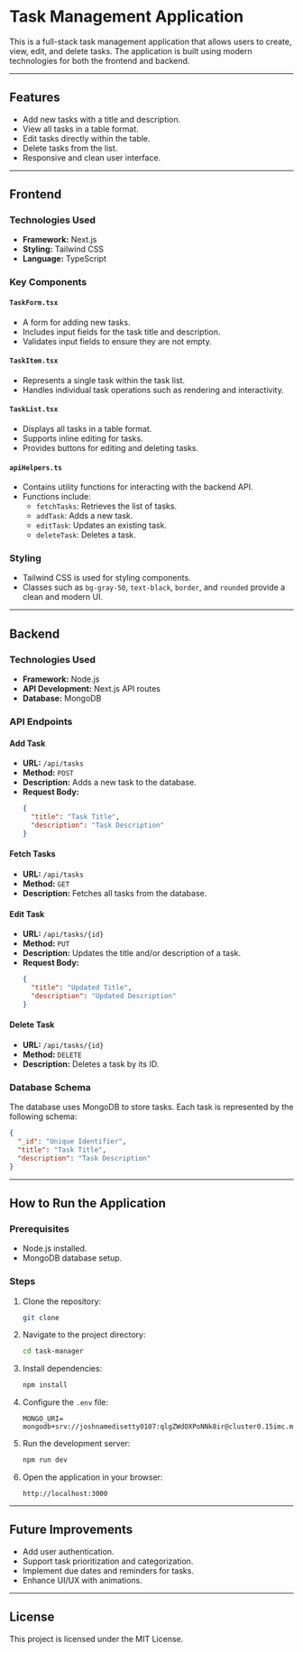 # Task Management Application

This is a full-stack task management application that allows users to create, view, edit, and delete tasks. The application is built using modern technologies for both the frontend and backend.

---

## Features

- Add new tasks with a title and description.
- View all tasks in a table format.
- Edit tasks directly within the table.
- Delete tasks from the list.
- Responsive and clean user interface.

---

## Frontend

### Technologies Used
- **Framework:** Next.js
- **Styling:** Tailwind CSS
- **Language:** TypeScript


### Key Components

#### `TaskForm.tsx`
- A form for adding new tasks.
- Includes input fields for the task title and description.
- Validates input fields to ensure they are not empty.

#### `TaskItem.tsx`
- Represents a single task within the task list.
- Handles individual task operations such as rendering and interactivity.

#### `TaskList.tsx`
- Displays all tasks in a table format.
- Supports inline editing for tasks.
- Provides buttons for editing and deleting tasks.

#### `apiHelpers.ts`
- Contains utility functions for interacting with the backend API.
- Functions include:
  - `fetchTasks`: Retrieves the list of tasks.
  - `addTask`: Adds a new task.
  - `editTask`: Updates an existing task.
  - `deleteTask`: Deletes a task.

### Styling
- Tailwind CSS is used for styling components.
- Classes such as `bg-gray-50`, `text-black`, `border`, and `rounded` provide a clean and modern UI.

---

## Backend

### Technologies Used
- **Framework:** Node.js
- **API Development:** Next.js API routes
- **Database:** MongoDB

### API Endpoints

#### Add Task
- **URL:** `/api/tasks`
- **Method:** `POST`
- **Description:** Adds a new task to the database.
- **Request Body:**
  ```json
  {
    "title": "Task Title",
    "description": "Task Description"
  }
  ```

#### Fetch Tasks
- **URL:** `/api/tasks`
- **Method:** `GET`
- **Description:** Fetches all tasks from the database.

#### Edit Task
- **URL:** `/api/tasks/{id}`
- **Method:** `PUT`
- **Description:** Updates the title and/or description of a task.
- **Request Body:**
  ```json
  {
    "title": "Updated Title",
    "description": "Updated Description"
  }
  ```

#### Delete Task
- **URL:** `/api/tasks/{id}`
- **Method:** `DELETE`
- **Description:** Deletes a task by its ID.

### Database Schema
The database uses MongoDB to store tasks. Each task is represented by the following schema:
```json
{
  "_id": "Unique Identifier",
  "title": "Task Title",
  "description": "Task Description"
}
```

---

## How to Run the Application

### Prerequisites
- Node.js installed.
- MongoDB database setup.

### Steps
1. Clone the repository:
   ```bash
   git clone 
   ```

2. Navigate to the project directory:
   ```bash
   cd task-manager
   ```

3. Install dependencies:
   ```bash
   npm install
   ```

4. Configure the `.env` file:
   ```env
   MONGO_URI= mongodb+srv://joshnamedisetty0107:qlgZWdOXPoNNk8ir@cluster0.15imc.mongodb.net/
   ```

5. Run the development server:
   ```bash
   npm run dev
   ```

6. Open the application in your browser:
   ```
   http://localhost:3000
   ```

---

## Future Improvements
- Add user authentication.
- Support task prioritization and categorization.
- Implement due dates and reminders for tasks.
- Enhance UI/UX with animations.

---

## License
This project is licensed under the MIT License.

